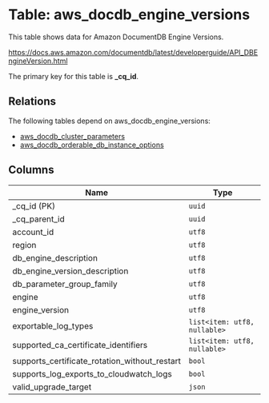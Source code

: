 # Table: aws_docdb_engine_versions

This table shows data for Amazon DocumentDB Engine Versions.

https://docs.aws.amazon.com/documentdb/latest/developerguide/API_DBEngineVersion.html

The primary key for this table is **_cq_id**.

## Relations

The following tables depend on aws_docdb_engine_versions:
  - [aws_docdb_cluster_parameters](aws_docdb_cluster_parameters.md)
  - [aws_docdb_orderable_db_instance_options](aws_docdb_orderable_db_instance_options.md)

## Columns

| Name          | Type          |
| ------------- | ------------- |
|_cq_id (PK)|`uuid`|
|_cq_parent_id|`uuid`|
|account_id|`utf8`|
|region|`utf8`|
|db_engine_description|`utf8`|
|db_engine_version_description|`utf8`|
|db_parameter_group_family|`utf8`|
|engine|`utf8`|
|engine_version|`utf8`|
|exportable_log_types|`list<item: utf8, nullable>`|
|supported_ca_certificate_identifiers|`list<item: utf8, nullable>`|
|supports_certificate_rotation_without_restart|`bool`|
|supports_log_exports_to_cloudwatch_logs|`bool`|
|valid_upgrade_target|`json`|